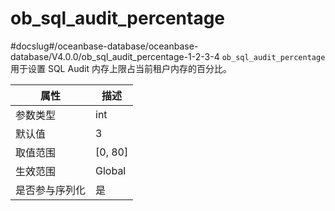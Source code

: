 ob_sql_audit_percentage 
============================================
#docslug#/oceanbase-database/oceanbase-database/V4.0.0/ob_sql_audit_percentage-1-2-3-4
`ob_sql_audit_percentage` 用于设置 SQL Audit 内存上限占当前租户内存的百分比。


| **属性**  |  **描述**   |
|---------|-----------|
| 参数类型    | int       |
| 默认值     | 3         |
| 取值范围    | \[0, 80\] |
| 生效范围    | Global    |
| 是否参与序列化 | 是         |


